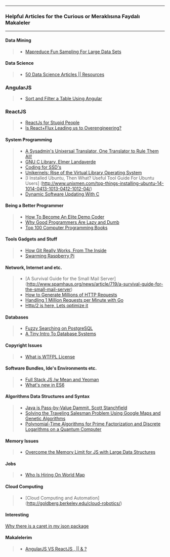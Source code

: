 --------------------------------
### Helpful Articles for the Curious or Meraklısına Faydalı Makaleler
--------------------------------

#### Data Mining
> * [Mapreduce Fun Sampling For Large Data Sets](http://engineering.bloomreach.com/mapreduce-fun-sampling-for-large-data-set/)

#### Data Science
> * [50 Data Science Articles || Resources](http://www.datasciencecentral.com/m/blogpost?id=6448529%3ABlogPost%3A327226)

### AngularJS
> * [Sort and Filter a Table Using Angular](https://scotch.io/tutorials/sort-and-filter-a-table-using-angular)

### ReactJS
> * [ReactJs for Stupid People](http://blog.andrewray.me/reactjs-for-stupid-people/)
> * [Is React+Flux Leading us to Overengineering?](http://swizec.com/blog/reactflux-can-do-in-just-137-lines-what-jquery-can-do-in-10/swizec/6740)

#### System Programming
> * [A Sysadmin's Unixersal Translator, One Translator to Rule Them All!](http://bhami.com/rosetta.html)
> * [GNU C Library, Elmer Landaverde](http://elmerland.com/gnu_manual.html)
> * [Coding for SSD's](http://codecapsule.com/2014/02/12/coding-for-ssds-part-1-introduction-and-table-of-contents/)
> * [Unikernels: Rise of the Virtual Library Operating System](http://queue.acm.org/detail.cfm?id=2566628)
> * [I Installed Ubuntu, Then What?  Useful Tool Guide For Ubuntu Users] (http://www.unixmen.com/top-things-installing-ubuntu-14-1014-0413-1013-0412-1012-04/)
> * [Dynamic Software Updating With C](http://www.cs.umd.edu/~mwh/papers/kitsune-journal.pdf)

#### Being a Better Programmer
> * [How To Become An Elite Demo Coder](http://blog.kebby.org/?p=47) 
> * [Why Good Programmers Are Lazy and Dumb](http://blogoscoped.com/archive/2005-08-24-n14.html)
> * [Top 100 Computer Programming Books](http://www.catonmat.net/blog/top-100-books-part-one/)

#### Tools Gadgets and Stuff
> * [How Git Really Works, From The Inside](https://codewords.recurse.com/issues/two/git-from-the-inside-out)
> * [Swarming Raspberry Pi](http://matthewkwilliams.com/index.php/2015/03/21/swarming-raspberry-pi-part-1/)

#### Network, Internet and etc.
> * [A Survival Guide for the Small Mail Server] (http://www.spamhaus.org/news/article/719/a-survival-guide-for-the-small-mail-server)
> * [How to Generate Millions of HTTP Requests](http://dak1n1.com/blog/14-http-load-generate)
> * [Handling 1 Million Requests per Minute with Go](http://marcio.io/2015/07/handling-1-million-requests-per-minute-with-golang/)
> * [Http/2 is here, Lets optimize it](https://docs.google.com/presentation/d/1r7QXGYOLCh4fcUq0jDdDwKJWNqWK1o4xMtYpKZCJYjM/present?slide=id.p19)

#### Databases 
> * [Fuzzy Searching on PostgreSQL](http://bartlettpublishing.com/site/bartpub/blog/3/entry/350)
> * [A Tiny Intro To Database Systems](http://blog.dancrisan.com/a-tiny-intro-to-database-systems)

#### Copyright Issues
> * [What is WTFPL License](http://en.wikipedia.org/wiki/WTFPL)

#### Software Bundles, Ide's Environments etc.
> * [Full Stack JS /w Mean and Yeoman](http://addyosmani.com/blog/full-stack-javascript-with-mean-and-yeoman/)
> * [What's new in ES6](http://justicen.com/#/posts/74046fea9a4c61477db9)

#### Algorithms Data Structures and Syntax
> * [Java is Pass-by-Value Dammit, Scott Stanchfield](http://javadude.com/articles/passbyvalue.htm)
> * [Solving the Traveling Salesman Problem Using Google Maps and Genetic Algorithms](http://www.theprojectspot.com/tutorial-post/solving-traveling-salesman-problem-using-google-maps-and-genetic-algorithms/9)
> * [Polynomial-Time Algorithms for Prime Factorization and Discrete Logarithms on a Quantum Computer](http://en.wikipedia.org/wiki/Shor%27s_algorithm)

#### Memory Issues
> * [Overcome the Memory Limit for JS with Large Data Structures](http://chethiya.github.io/lds.html)

#### Jobs
> * [Who Is Hiring On World Map](http://whoishiring.it/)

#### Cloud Computing
> * [Cloud Computing and Automation] (http://goldberg.berkeley.edu/cloud-robotics/)

#### Interesting
[Why there is a caret in my json package](http://bytearcher.com/articles/semver-explained-why-theres-a-caret-in-my-package-json/)
#### Makalelerim
> * [AngularJS VS ReactJS , || & ?](http://www.batunet.com/angularjs-vs-reactjs-popular-ui-javascript-frameworks/)
